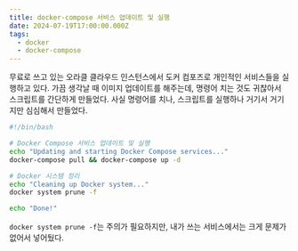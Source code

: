 ```yaml
---
title: docker-compose 서비스 업데이트 및 실행
date: 2024-07-19T17:00:00.000Z
tags:
  - docker
  - docker-compose
---
```


무료로 쓰고 있는 오라클 클라우드 인스턴스에서 도커 컴포즈로 개인적인 서비스들을 실행하고 있다. 가끔 생각날 때 이미지 업데이트를 해주는데, 명령어 치는 것도 귀찮아서 스크립트를 간단하게 만들었다. 사실 명령어를 치나, 스크립트를 실행하나 거기서 거기지만 심심해서 만들었다.

```bash
#!/bin/bash

# Docker Compose 서비스 업데이트 및 실행
echo "Updating and starting Docker Compose services..."
docker-compose pull && docker-compose up -d

# Docker 시스템 정리
echo "Cleaning up Docker system..."
docker system prune -f

echo "Done!"
```

`docker system prune -f`는 주의가 필요하지만, 내가 쓰는 서비스에서는 크게 문제가 없어서 넣어뒀다.
